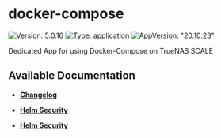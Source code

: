 # docker-compose

![Version: 5.0.16](https://img.shields.io/badge/Version-5.0.16-informational?style=flat-square) ![Type: application](https://img.shields.io/badge/Type-application-informational?style=flat-square) ![AppVersion: "20.10.23"](https://img.shields.io/badge/AppVersion-"20.10.23"-informational?style=flat-square)

Dedicated App for using Docker-Compose on TrueNAS SCALE

## Available Documentation

- [**Changelog**](CHANGELOG)

- [**Helm Security**](container-security)

- [**Helm Security**](helm-security)

